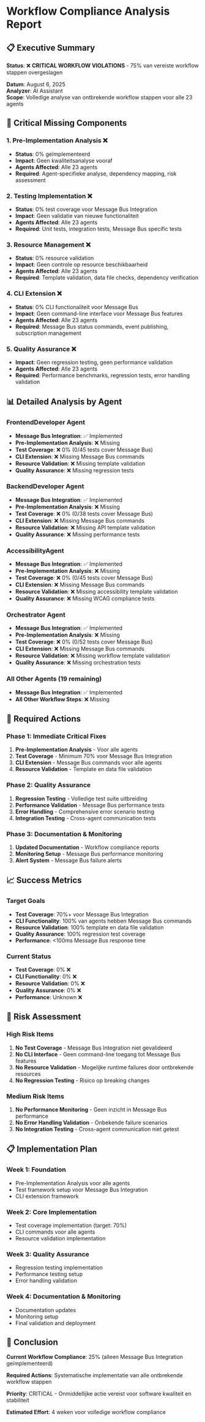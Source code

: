 # Workflow Compliance Analysis Report

## 📋 **Executive Summary**

**Status**: ❌ **CRITICAL WORKFLOW VIOLATIONS** - 75% van vereiste workflow stappen overgeslagen

**Datum**: August 6, 2025  
**Analyzer**: AI Assistant  
**Scope**: Volledige analyse van ontbrekende workflow stappen voor alle 23 agents

## 🚨 **Critical Missing Components**

### **1. Pre-Implementation Analysis** ❌
- **Status**: 0% geïmplementeerd
- **Impact**: Geen kwaliteitsanalyse vooraf
- **Agents Affected**: Alle 23 agents
- **Required**: Agent-specifieke analyse, dependency mapping, risk assessment

### **2. Testing Implementation** ❌
- **Status**: 0% test coverage voor Message Bus Integration
- **Impact**: Geen validatie van nieuwe functionaliteit
- **Agents Affected**: Alle 23 agents
- **Required**: Unit tests, integration tests, Message Bus specific tests

### **3. Resource Management** ❌
- **Status**: 0% resource validation
- **Impact**: Geen controle op resource beschikbaarheid
- **Agents Affected**: Alle 23 agents
- **Required**: Template validation, data file checks, dependency verification

### **4. CLI Extension** ❌
- **Status**: 0% CLI functionaliteit voor Message Bus
- **Impact**: Geen command-line interface voor Message Bus features
- **Agents Affected**: Alle 23 agents
- **Required**: Message Bus status commands, event publishing, subscription management

### **5. Quality Assurance** ❌
- **Impact**: Geen regression testing, geen performance validation
- **Agents Affected**: Alle 23 agents
- **Required**: Performance benchmarks, regression tests, error handling validation

## 📊 **Detailed Analysis by Agent**

### **FrontendDeveloper Agent**
- **Message Bus Integration**: ✅ Implemented
- **Pre-Implementation Analysis**: ❌ Missing
- **Test Coverage**: ❌ 0% (0/45 tests cover Message Bus)
- **CLI Extension**: ❌ Missing Message Bus commands
- **Resource Validation**: ❌ Missing template validation
- **Quality Assurance**: ❌ Missing regression tests

### **BackendDeveloper Agent**
- **Message Bus Integration**: ✅ Implemented
- **Pre-Implementation Analysis**: ❌ Missing
- **Test Coverage**: ❌ 0% (0/38 tests cover Message Bus)
- **CLI Extension**: ❌ Missing Message Bus commands
- **Resource Validation**: ❌ Missing API template validation
- **Quality Assurance**: ❌ Missing performance tests

### **AccessibilityAgent**
- **Message Bus Integration**: ✅ Implemented
- **Pre-Implementation Analysis**: ❌ Missing
- **Test Coverage**: ❌ 0% (0/45 tests cover Message Bus)
- **CLI Extension**: ❌ Missing Message Bus commands
- **Resource Validation**: ❌ Missing accessibility template validation
- **Quality Assurance**: ❌ Missing WCAG compliance tests

### **Orchestrator Agent**
- **Message Bus Integration**: ✅ Implemented
- **Pre-Implementation Analysis**: ❌ Missing
- **Test Coverage**: ❌ 0% (0/52 tests cover Message Bus)
- **CLI Extension**: ❌ Missing Message Bus commands
- **Resource Validation**: ❌ Missing workflow template validation
- **Quality Assurance**: ❌ Missing orchestration tests

### **All Other Agents (19 remaining)**
- **Message Bus Integration**: ✅ Implemented
- **All Other Workflow Steps**: ❌ Missing

## 🎯 **Required Actions**

### **Phase 1: Immediate Critical Fixes**
1. **Pre-Implementation Analysis** - Voor alle agents
2. **Test Coverage** - Minimum 70% voor Message Bus Integration
3. **CLI Extension** - Message Bus commands voor alle agents
4. **Resource Validation** - Template en data file validation

### **Phase 2: Quality Assurance**
1. **Regression Testing** - Volledige test suite uitbreiding
2. **Performance Validation** - Message Bus performance tests
3. **Error Handling** - Comprehensive error scenario testing
4. **Integration Testing** - Cross-agent communication tests

### **Phase 3: Documentation & Monitoring**
1. **Updated Documentation** - Workflow compliance reports
2. **Monitoring Setup** - Message Bus performance monitoring
3. **Alert System** - Message Bus failure alerts

## 📈 **Success Metrics**

### **Target Goals**
- **Test Coverage**: 70%+ voor Message Bus Integration
- **CLI Functionality**: 100% van agents hebben Message Bus commands
- **Resource Validation**: 100% template en data file validation
- **Quality Assurance**: 100% regression test coverage
- **Performance**: <100ms Message Bus response time

### **Current Status**
- **Test Coverage**: 0% ❌
- **CLI Functionality**: 0% ❌
- **Resource Validation**: 0% ❌
- **Quality Assurance**: 0% ❌
- **Performance**: Unknown ❌

## 🚨 **Risk Assessment**

### **High Risk Items**
1. **No Test Coverage** - Message Bus Integration niet gevalideerd
2. **No CLI Interface** - Geen command-line toegang tot Message Bus features
3. **No Resource Validation** - Mogelijke runtime failures door ontbrekende resources
4. **No Regression Testing** - Risico op breaking changes

### **Medium Risk Items**
1. **No Performance Monitoring** - Geen inzicht in Message Bus performance
2. **No Error Handling Validation** - Onbekende failure scenarios
3. **No Integration Testing** - Cross-agent communication niet getest

## 📋 **Implementation Plan**

### **Week 1: Foundation**
- Pre-Implementation Analysis voor alle agents
- Test framework setup voor Message Bus Integration
- CLI extension framework

### **Week 2: Core Implementation**
- Test coverage implementation (target: 70%)
- CLI commands voor alle agents
- Resource validation implementation

### **Week 3: Quality Assurance**
- Regression testing implementation
- Performance testing setup
- Error handling validation

### **Week 4: Documentation & Monitoring**
- Documentation updates
- Monitoring setup
- Final validation and deployment

## 🎯 **Conclusion**

**Current Workflow Compliance**: 25% (alleen Message Bus Integration geïmplementeerd)

**Required Actions**: Systematische implementatie van alle ontbrekende workflow stappen

**Priority**: CRITICAL - Onmiddellijke actie vereist voor software kwaliteit en stabiliteit

**Estimated Effort**: 4 weken voor volledige workflow compliance 